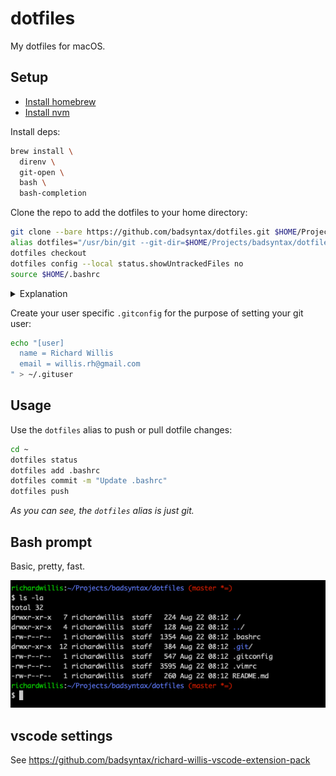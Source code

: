 # dotfiles

My dotfiles for macOS.

## Setup

- [Install homebrew](https://brew.sh/)
- [Install nvm](https://github.com/nvm-sh/nvm)

Install deps:

```bash
brew install \
  direnv \
  git-open \
  bash \
  bash-completion
```

Clone the repo to add the dotfiles to your home directory:

```bash
git clone --bare https://github.com/badsyntax/dotfiles.git $HOME/Projects/badsyntax/dotfiles
alias dotfiles="/usr/bin/git --git-dir=$HOME/Projects/badsyntax/dotfiles/ --work-tree=$HOME"
dotfiles checkout
dotfiles config --local status.showUntrackedFiles no
source $HOME/.bashrc
```

<details><summary>Explanation</summary>

- A bare git repo is cloned to the `~/Projects` dir
- The `dotfiles` alias is setup which uses links the bare repo to the home directory
- Files from the bare git repo are then checked out to the home directory
- `showUntrackedFiles` is disabled for the home directory, to hide files we are not explicitly tracking yet. This is so when you type `dotfiles status` and other commands, files you are not interested in tracking will not show up as untracked.
  </details>

Create your user specific `.gitconfig` for the purpose of setting your git user:

```bash
echo "[user]
  name = Richard Willis
  email = willis.rh@gmail.com
" > ~/.gituser
```

## Usage

Use the `dotfiles` alias to push or pull dotfile changes:

```bash
cd ~
dotfiles status
dotfiles add .bashrc
dotfiles commit -m "Update .bashrc"
dotfiles push
```

_As you can see, the `dotfiles` alias is just git._

## Bash prompt

Basic, pretty, fast.

![screenshot](/.dotfiles/screenshots/prompt.png)

## vscode settings

See https://github.com/badsyntax/richard-willis-vscode-extension-pack
